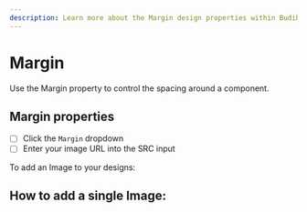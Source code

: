 ```yaml
---
description: Learn more about the Margin design properties within Budibase
---
```


# Margin

Use the Margin property to control the spacing around a component. 

## Margin properties



* [ ] Click the `Margin` dropdown
* [ ] Enter your image URL into the SRC input

To add an Image to your designs:

## How to add a single Image:

  


